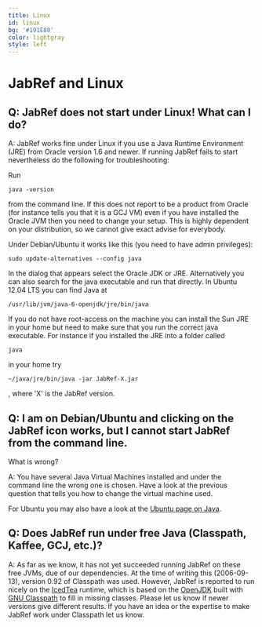 ```yaml
---
title: Linux
id: linux
bg: '#191E80'
color: lightgray
style: left
---
```


# JabRef and Linux

## Q: JabRef does not start under Linux! What can I do?

A: JabRef works fine under Linux if you use a Java Runtime Environment (JRE) from Oracle version 1.6 and newer.
If running JabRef fails to start nevertheless do the following for troubleshooting:

Run

    java -version

from the command line.
If this does not report to be a product from Oracle (for instance tells you that it is a GCJ VM) even if you have installed the Oracle JVM then you need to change your setup.
This is highly dependent on your distribution, so we cannot give exact advise for everybody.

Under Debian/Ubuntu it works like this (you need to have admin privileges):

    sudo update-alternatives --config java

In the dialog that appears select the Oracle JDK or JRE.
Alternatively you can also search for the java executable and run that directly.
In Ubuntu 12.04 LTS you can find Java at

    /usr/lib/jvm/java-6-openjdk/jre/bin/java

If you do not have root-access on the machine you can install the Sun JRE in your home but need to make sure that you run the correct java executable.
For instance if you installed the JRE into a folder called

    java

in your home try

    ~/java/jre/bin/java -jar JabRef-X.jar

, where 'X' is the JabRef version.


## Q: I am on Debian/Ubuntu and clicking on the JabRef icon works, but I cannot start JabRef from the command line.
What is wrong?

A: You have several Java Virtual Machines installed and under the command line the wrong one is chosen.
Have a look at the previous question that tells you how to change the virtual machine used.

For Ubuntu you may also have a look at the [Ubuntu page on Java](https://help.ubuntu.com/community/Java).


## Q: Does JabRef run under free Java (Classpath, Kaffee, GCJ, etc.)?

A: As far as we know, it has not yet succeeded running JabRef on these free JVMs, due of our dependencies.
At the time of writing this (2006-09-13), version 0.92 of Classpath was used.
However, JabRef is reported to run nicely on the [IcedTea](http://fedoraproject.org/wiki/Features/IcedTea) runtime, which is based on the [OpenJDK](http://openjdk.java.net/) built with [GNU Classpath](http://www.gnu.org/software/classpath/) to fill in missing classes.
Please let us know if newer versions give different results.
If you have an idea or the expertise to make JabRef work under Classpath let us know.

